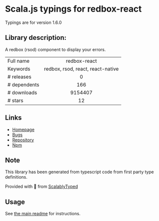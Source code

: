 
# Scala.js typings for redbox-react

Typings are for version 1.6.0

## Library description:
A redbox (rsod) component to display your errors.

|                    |                 |
| ------------------ | :-------------: |
| Full name          | redbox-react |
| Keywords           | redbox, rsod, react, react-native |
| # releases         | 0 |
| # dependents       | 166 |
| # downloads        | 9154407 |
| # stars            | 12 |

## Links
- [Homepage](https://github.com/commissure/redbox-react)
- [Bugs](https://github.com/commissure/redbox-react/issues)
- [Repository](https://github.com/commissure/redbox-react)
- [Npm](https://www.npmjs.com/package/redbox-react)
    


## Note
This library has been generated from typescript code from first party type definitions.

Provided with :purple_heart: from [ScalablyTyped](https://github.com/oyvindberg/ScalablyTyped)

## Usage
See [the main readme](../../readme.md) for instructions.


